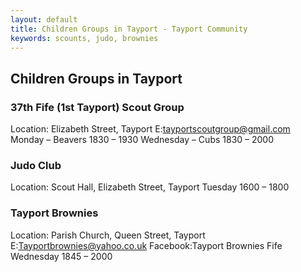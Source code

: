 ```yaml
---
layout: default
title: Children Groups in Tayport - Tayport Community
keywords: scounts, judo, brownies
---
```

## Children Groups in Tayport

### 37th Fife (1st Tayport) Scout Group
Location: Elizabeth Street, Tayport
E:tayportscoutgroup@gmail.com
Monday &#8211; Beavers 1830 &#8211; 1930
Wednesday &#8211; Cubs 1830 &#8211; 2000

### Judo Club
Location: Scout Hall, Elizabeth Street, Tayport
Tuesday 1600 &#8211; 1800

### Tayport Brownies
Location: Parish Church, Queen Street, Tayport
E:Tayportbrownies@yahoo.co.uk
Facebook:Tayport Brownies Fife
Wednesday 1845 &#8211; 2000

